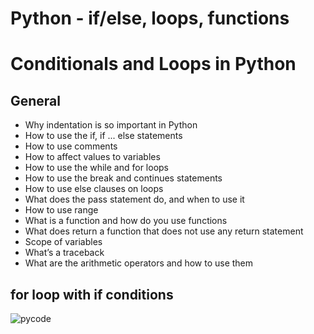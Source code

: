 # Python - if/else, loops, functions
# Conditionals and Loops in Python

## General

* Why indentation is so important in Python
* How to use the if, if ... else statements
* How to use comments
* How to affect values to variables
* How to use the while and for loops
* How to use the break and continues statements
* How to use else clauses on loops
* What does the pass statement do, and when to use it
* How to use range
* What is a function and how do you use functions
* What does return a function that does not use any return statement
* Scope of variables
* What’s a traceback
* What are the arithmetic operators and how to use them

## for loop with if conditions

![pycode](https://s3.eu-west-3.amazonaws.com/hbtn.intranet.project.files/holbertonschool-higher-level_programming+/233/code.png)

